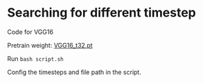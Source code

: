 # Searching for different timestep

Code for VGG16

Pretrain weight: [VGG16_t32.pt](https://drive.google.com/file/d/1dhf_gbDeCIMaHOCt7srn9RhO6TGABlLI/view?usp=share_link)

Run `bash script.sh`

Config the timesteps and file path in the script.
